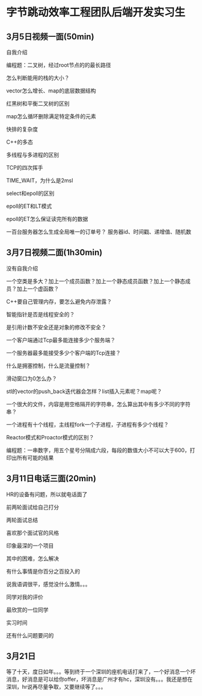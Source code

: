 # 字节跳动效率工程团队后端开发实习生

## 3月5日视频一面(50min)
自我介绍

编程题：二叉树，经过root节点的的最长路径

怎么判断能用的栈的大小？

vector怎么增长、map的底层数据结构

红黑树和平衡二叉树的区别

map怎么循环删除满足特定条件的元素

快排的复杂度

C++的多态

多线程与多进程的区别

TCP的四次挥手

TIME_WAIT，为什么是2msl

select和epoll的区别

epoll的ET和LT模式

epoll的ET怎么保证读完所有的数据

一百台服务器怎么生成全局唯一的订单号？
服务器id、时间戳、递增值、随机数


## 3月7日视频二面(1h30min)
没有自我介绍

一个空类是多大？加上一个成员函数？加上一个静态成员函数？加上一个静态成员？加上一个虚函数？

C++要自己管理内存，要怎么避免内存泄露？

智能指针是否是线程安全的？

是引用计数不安全还是对象的修改不安全？

一个客户端通过Tcp最多能连接多少个服务端？

一个服务器最多能接受多少个客户端的Tcp连接？

什么是拥塞控制，什么是流量控制？

滑动窗口为0怎么办？

stl的vector的push_back迭代器会怎样？list插入元素呢？map呢？

一个很大的文件，内容是用空格隔开的字符串，怎么算出其中有多少不同的字符串？

一个进程有十个线程，主线程fork一个子进程，子进程有多少个线程？

Reactor模式和Proactor模式的区别？

编程题：一串数字，用五个星号分隔成六段，每段的数值大小不可以大于600，打印出所有可能的结果


## 3月11日电话三面(20min)
HR的设备有问题，所以就电话面了

前两轮面试给自己打分

两轮面试总结

喜欢那个面试官的风格

印象最深的一个项目

其中的困难，怎么解决

有什么事情是你百分之百投入的

说我语调很平，感觉没什么激情。。。

同学对我的评价

最欣赏的一位同学

实习时间

还有什么问题要问的


## 3月21日
等了十天，度日如年。。。等到终于一个深圳的座机电话打来了，一个好消息一个坏消息，好消息是可以给你offer，坏消息是广州才有hc，深圳没有。。。我还是想在深圳，hr说再尽量争取，又要继续等了。。。
